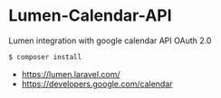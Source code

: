 # Lumen-Calendar-API
Lumen integration with google calendar API OAuth 2.0

```sh
$ composer install
```
- https://lumen.laravel.com/
- https://developers.google.com/calendar
